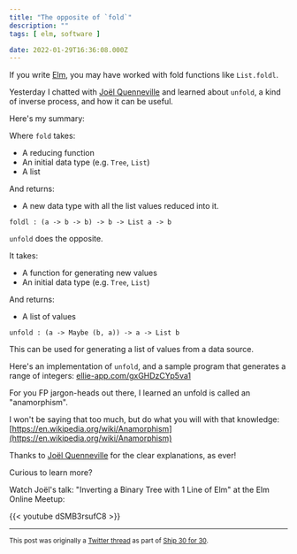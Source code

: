 ```yaml
---
title: "The opposite of `fold`"
description: ""
tags: [ elm, software ]

date: 2022-01-29T16:36:08.000Z
---
```


If you write [Elm](https://twitter.com/elmlang), you may have worked with fold functions like `List.foldl`.

Yesterday I chatted with [Joël Quenneville](https://twitter.com/joelquen) and learned about `unfold`, a kind of inverse process, and how it can be useful.

Here's my summary:

Where `fold` takes:
- A reducing function
- An initial data type (e.g. `Tree`, `List`)
- A list

And returns:
- A new data type with all the list values reduced into it.

`foldl : (a -> b -> b) -> b -> List a -> b`

`unfold` does the opposite.

It takes:
- A function for generating new values
- An initial data type (e.g. `Tree`, `List`)

And returns:
- A list of values

`unfold : (a -> Maybe (b, a)) -> a -> List b`

This can be used for generating a list of values from a data source.

Here's an implementation of `unfold`, and a sample program that generates a range of integers:
[ellie-app.com/gxGHDzCYp5va1](https://ellie-app.com/gxGHDzCYp5va1)

For you FP jargon-heads out there, I learned an unfold is called an "anamorphism".

I won't be saying that too much, but do what you will with that knowledge: [https://en.wikipedia.org/wiki/Anamorphism](https://en.wikipedia.org/wiki/Anamorphism)

Thanks to [Joël Quenneville](https://twitter.com/joelquen) for the clear explanations, as ever!

Curious to learn more? 

Watch Joël's talk: "Inverting a Binary Tree with 1 Line of Elm" at the Elm Online Meetup:

{{< youtube dSMB3rsufC8 >}}

---

<small>This post was originally a [Twitter thread](https://twitter.com/DuncanMalashock/status/1487464589671477251) as part of [Ship 30 for 30](https://www.ship30for30.com/).</small>